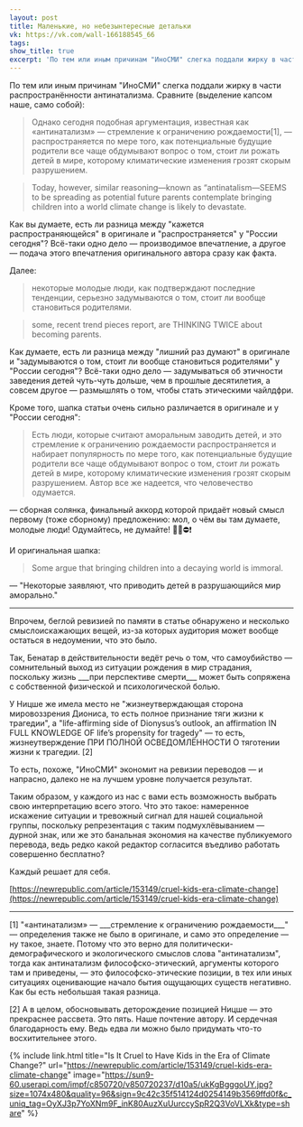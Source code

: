 ```yaml
---
layout: post
title: Маленькие, но небезынтересные детальки
vk: https://vk.com/wall-166188545_66
tags: 
show_title: true
excerpt: 'По тем или иным причинам "ИноСМИ" слегка поддали жирку в части распространённости антинатализма. Сравните (выделение капсом наше, само собой):'
---
```

По тем или иным причинам "ИноСМИ" слегка поддали жирку в части распространённости антинатализма. Сравните (выделение капсом наше, само собой):


> Однако сегодня подобная аргументация, известная как «антинатализм» — стремление к ограничению рождаемости\[1\], — распространяется по мере того, как потенциальные будущие родители все чаще обдумывают вопрос о том, стоит ли рожать детей в мире, которому климатические изменения грозят скорым разрушением.

> Today, however, similar reasoning—known as “antinatalism—SEEMS to be spreading as potential future parents contemplate bringing children into a world climate change is likely to devastate.

Как вы думаете, есть ли разница между "кажется распространяющейся" в оригинале и "распространяется" у "России сегодня"? Всё-таки одно дело — производимое впечатление, а другое — подача этого впечатления оригинального автора сразу как факта.

Далее:

> некоторые молодые люди, как подтверждают последние тенденции, серьезно задумываются о том, стоит ли вообще становиться родителями.

> some, recent trend pieces report, are THINKING TWICE about becoming parents.

Как думаете, есть ли разница между "лишний раз думают" в оригинале и "задумываются о том, стоит ли вообще становиться родителями" у "России сегодня"? Всё-таки одно дело — задумываться об этичности заведения детей чуть-чуть дольше, чем в прошлые десятилетия, а совсем другое — размышлять о том, чтобы стать этическими чайлдфри.

Кроме того, шапка статьи очень сильно различается в оригинале и у "России сегодня":

> Есть люди, которые считают аморальным заводить детей, и это стремление к ограничению рождаемости распространяется и набирает популярность по мере того, как потенциальные будущие родители все чаще обдумывают вопрос о том, стоит ли рожать детей в мире, которому климатические изменения грозят скорым разрушением. Автор все же надеется, что человечество одумается.

— сборная солянка, финальный аккорд которой придаёт новый смысл первому (тоже сборному) предложению: мол, о чём вы там думаете, молодые люди! Одумайтесь, не думайте! ✋🏻⛔❗

И оригинальная шапка:

> Some argue that bringing children into a decaying world is immoral.

— "Некоторые заявляют, что приводить детей в разрушающийся мир аморально."

---

Впрочем, беглой ревизией по памяти в статье обнаружено и несколько смыслоискажающих вещей, из-за которых аудитория может вообще остаться в недоумении, что это было. 

Так, Бенатар в действительности ведёт речь о том, что самоубийство — сомнительный выход из ситуации рождения в мир страдания, поскольку жизнь \_\_\_при перспективе смерти\_\_\_ может быть сопряжена с собственной физической и психологической болью. 

У Ницше же имела место не "жизнеутверждающая сторона мировоззрения Диониса, то есть полное признание тяги жизни к трагедии", а "life-affirming side of Dionysus’s outlook, an affirmation IN FULL KNOWLEDGE OF life’s propensity for tragedy" — то есть, жизнеутверждение ПРИ ПОЛНОЙ ОСВЕДОМЛЁННОСТИ О тяготении жизни к трагедии. \[2\]

То есть, похоже, "ИноСМИ" экономит на ревизии переводов — и напрасно, далеко не на лучшем уровне получается результат. 

Таким образом, у каждого из нас с вами есть возможность выбрать свою интерпретацию всего этого. Что это такое: намеренное искажение ситуации и тревожный сигнал для нашей социальной группы, поскольку репрезентация с таким подмухлёвыванием — дурной знак, или же это банальная экономия на качестве публикуемого перевода, ведь редко какой редактор согласится въедливо работать совершенно бесплатно? 

Каждый решает для себя.

[https://newrepublic.com/article/153149/cruel-kids-era-climate-change](https://newrepublic.com/article/153149/cruel-kids-era-climate-change)

---

\[1\] "«антинатализм» — \_\_\_стремление к ограничению рождаемости\_\_\_" — определения также не было в оригинале, и само это определение — ну такое, знаете. Потому что это верно для политически-демографического и экологического смыслов слова "антинатализм", тогда как антинатализм философско-этический, аргументы которого там и приведены, — это философско-этические позиции, в тех или иных ситуациях оценивающие начало бытия ощущающих существ негативно. Как бы есть небольшая такая разница.

\[2\] А в целом, обосновывать деторождение позицией Ницше — это прекраснее рассвета. Это пять. Наше почтение автору. И сердечная благодарность ему. Ведь едва ли можно было придумать что-то восхитительнее этого.

{% include link.html title="Is It Cruel to Have Kids in the Era of Climate Change?" url="https://newrepublic.com/article/153149/cruel-kids-era-climate-change" image="https://sun9-60.userapi.com/impf/c850720/v850720237/d10a5/ukKgBgggoUY.jpg?size=1074x480&quality=96&sign=9c42c35f514124d0254149b3569ffd0f&c_uniq_tag=OyXJ3p7YoXNm9F_inK80AuzXuUurccySpR2Q3VoVLXk&type=share" %}